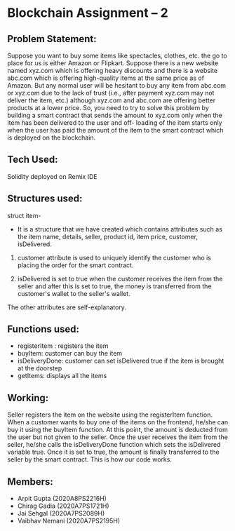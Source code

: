 # Blockchain Assignment – 2
## Problem Statement:
Suppose you want to buy some items like spectacles, clothes, etc. the go to place for us is either Amazon or Flipkart. Suppose there is a new website named xyz.com which is offering heavy discounts and there is a website abc.com which is offering high-quality items at the same price as of Amazon. But any normal user will be hesitant to buy any item from abc.com or xyz.com due to the lack of trust (i.e., after payment xyz.com may not deliver the item, etc.) although xyz.com and abc.com are offering better products at a lower price. 
So, you need to try to solve this problem by building a smart contract that sends the amount to xyz.com only when the item has been delivered to the user and off- loading of the item starts only when the user has paid the amount of the item to the smart contract which is deployed on the blockchain.

## Tech Used:
Solidity deployed on Remix IDE

## Structures used:

struct item-

- It is a structure that we have created which contains attributes such as the item name, details, seller, product id, item price, customer, isDelivered.

1. customer attribute is used to uniquely identify the customer who is placing the order for the smart contract.

2. isDelivered is set to true when the customer receives the item from the seller and after this is set to true, the money is transferred from the customer's wallet to the seller's wallet.

The other attributes are self-explanatory.

## Functions used:

- registerItem : registers the item 
- buyItem: customer can buy the item 
- isDeliveryDone: customer can set isDelivered true if the item is brought at the doorstep 
- getItems: displays all the items 

## Working:

Seller registers the item on the website using the registerItem function. When a customer wants to buy one of the items on the frontend, he/she can buy it using the buyItem function. At this point, the amount is deducted from the user but not given to the seller. Once the user receives the item from the seller, he/she calls the isDeliveryDone function which sets the isDelivered variable true. Once it is set to true, the amount is finally transferred to the seller by the smart contract. This is how our code works.  

## Members:

- Arpit Gupta (2020A8PS2216H)
- Chirag Gadia (2020A7PS1721H)
- Jai Sehgal (2020A7PS2089H)
- Vaibhav Nemani (2020A7PS2195H)
